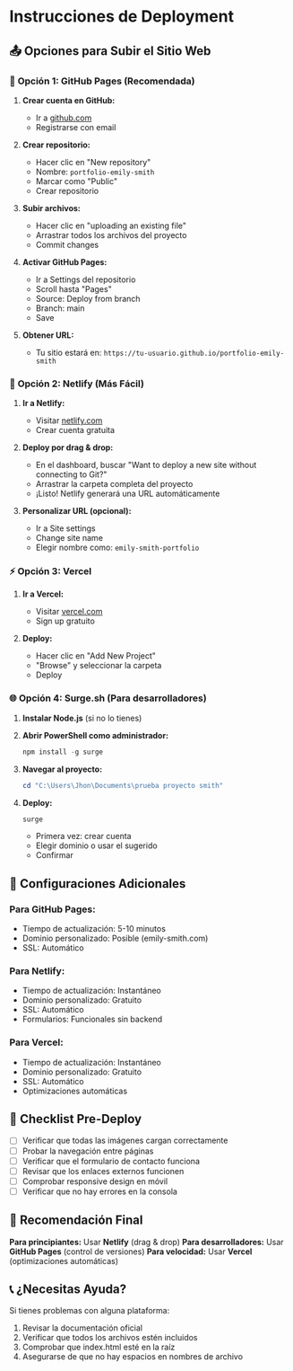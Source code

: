 # Instrucciones de Deployment

## 📤 Opciones para Subir el Sitio Web

### 🎯 **Opción 1: GitHub Pages (Recomendada)**

1. **Crear cuenta en GitHub:**
   - Ir a [github.com](https://github.com)
   - Registrarse con email

2. **Crear repositorio:**
   - Hacer clic en "New repository"
   - Nombre: `portfolio-emily-smith`
   - Marcar como "Public"
   - Crear repositorio

3. **Subir archivos:**
   - Hacer clic en "uploading an existing file"
   - Arrastrar todos los archivos del proyecto
   - Commit changes

4. **Activar GitHub Pages:**
   - Ir a Settings del repositorio
   - Scroll hasta "Pages"
   - Source: Deploy from branch
   - Branch: main
   - Save

5. **Obtener URL:**
   - Tu sitio estará en: `https://tu-usuario.github.io/portfolio-emily-smith`

### 🚀 **Opción 2: Netlify (Más Fácil)**

1. **Ir a Netlify:**
   - Visitar [netlify.com](https://netlify.com)
   - Crear cuenta gratuita

2. **Deploy por drag & drop:**
   - En el dashboard, buscar "Want to deploy a new site without connecting to Git?"
   - Arrastrar la carpeta completa del proyecto
   - ¡Listo! Netlify generará una URL automáticamente

3. **Personalizar URL (opcional):**
   - Ir a Site settings
   - Change site name
   - Elegir nombre como: `emily-smith-portfolio`

### ⚡ **Opción 3: Vercel**

1. **Ir a Vercel:**
   - Visitar [vercel.com](https://vercel.com)
   - Sign up gratuito

2. **Deploy:**
   - Hacer clic en "Add New Project"
   - "Browse" y seleccionar la carpeta
   - Deploy

### 🌐 **Opción 4: Surge.sh (Para desarrolladores)**

1. **Instalar Node.js** (si no lo tienes)
2. **Abrir PowerShell como administrador:**
   ```powershell
   npm install -g surge
   ```

3. **Navegar al proyecto:**
   ```powershell
   cd "C:\Users\Jhon\Documents\prueba proyecto smith"
   ```

4. **Deploy:**
   ```powershell
   surge
   ```
   - Primera vez: crear cuenta
   - Elegir dominio o usar el sugerido
   - Confirmar

## 🔧 **Configuraciones Adicionales**

### **Para GitHub Pages:**
- Tiempo de actualización: 5-10 minutos
- Dominio personalizado: Posible (emily-smith.com)
- SSL: Automático

### **Para Netlify:**
- Tiempo de actualización: Instantáneo
- Dominio personalizado: Gratuito
- SSL: Automático
- Formularios: Funcionales sin backend

### **Para Vercel:**
- Tiempo de actualización: Instantáneo
- Dominio personalizado: Gratuito
- SSL: Automático
- Optimizaciones automáticas

## 📝 **Checklist Pre-Deploy**

- [ ] Verificar que todas las imágenes cargan correctamente
- [ ] Probar la navegación entre páginas
- [ ] Verificar que el formulario de contacto funciona
- [ ] Revisar que los enlaces externos funcionen
- [ ] Comprobar responsive design en móvil
- [ ] Verificar que no hay errores en la consola

## 🎯 **Recomendación Final**

**Para principiantes:** Usar **Netlify** (drag & drop)
**Para desarrolladores:** Usar **GitHub Pages** (control de versiones)
**Para velocidad:** Usar **Vercel** (optimizaciones automáticas)

## 📞 **¿Necesitas Ayuda?**

Si tienes problemas con alguna plataforma:
1. Revisar la documentación oficial
2. Verificar que todos los archivos estén incluidos
3. Comprobar que index.html esté en la raíz
4. Asegurarse de que no hay espacios en nombres de archivo